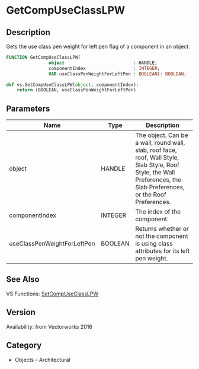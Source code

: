 # GetCompUseClassLPW

## Description
Gets the use class pen weight for left pen flag of a component in an object.

```pascal
FUNCTION GetCompUseClassLPW(
				object                          : HANDLE;
				componentIndex                  : INTEGER;
				VAR useClassPenWeightForLeftPen : BOOLEAN): BOOLEAN;
```

```python
def vs.GetCompUseClassLPW(object, componentIndex):
    return (BOOLEAN, useClassPenWeightForLeftPen)
```

## Parameters
|Name|Type|Description|
|---|---|---|
|object|HANDLE|The object. Can be a wall, round wall, slab, roof face, roof, Wall Style, Slab Style, Roof Style, the Wall Preferences, the Slab Preferences, or the Roof Preferences.|
|componentIndex|INTEGER|The index of the component.|
|useClassPenWeightForLeftPen|BOOLEAN|Returns whether or not the component is using class attributes for its left pen weight.|

## See Also
VS Functions:
[SetCompUseClassLPW](SetCompUseClassLPW.md)

## Version
Availability: from Vectorworks 2016

## Category
* Objects - Architectural

